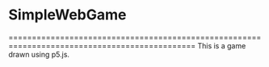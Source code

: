 # SimpleWebGame
==============================================================================================
This is a game drawn using p5.js.
